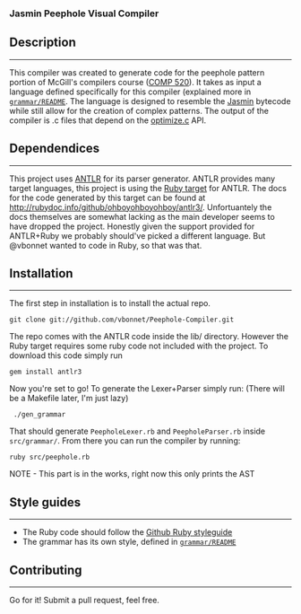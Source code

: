 ### Jasmin Peephole Visual Compiler ###

## Description ##
----------------

This compiler was created to generate code  for the peephole pattern portion of McGill's compilers course
([COMP 520](http://www.cs.mcgill.ca/~cs520/)). It takes as input a language defined specifically for this compiler
(explained more in [`grammar/README`](grammar/README.md).  The language is designed to resemble the
[Jasmin](http://jasmin.sourceforge.net/) bytecode while still allow for the creation of complex patterns.  The output
of the compiler is .c files that depend on the [optimize.c](http://www.cs.mcgill.ca/~cs520/2012/joos/a-/optimize.c)
API.

## Dependendices ##
-------------------

This project uses [ANTLR](http://antlr.org/) for its parser generator.  ANTLR provides many target languages, this
project is using the [Ruby target](http://antlr.ohboyohboyohboy.org/) for ANTLR.  The docs for the code generated
by this target can be found at http://rubydoc.info/github/ohboyohboyohboy/antlr3/.  Unfortuantely the docs themselves
are somewhat lacking as the main developer seems to have dropped the project.  Honestly given the support provided
for ANTLR+Ruby we probably should've picked a different language.  But @vbonnet wanted to code in Ruby, so that was
that.

## Installation ##
------------------

The first step in installation is to install the actual repo.

    git clone git://github.com/vbonnet/Peephole-Compiler.git

The repo comes with the ANTLR code inside the lib/ directory.  However the Ruby target requires some ruby code not
included with the project.  To download this code simply run

    gem install antlr3

Now you're set to go!  To generate the Lexer+Parser simply run: (There will be a Makefile later, I'm just lazy)

     ./gen_grammar

That should generate `PeepholeLexer.rb` and `PeepholeParser.rb` inside `src/grammar/`.  From there you can run the
compiler by running:

    ruby src/peephole.rb

NOTE - This part is in the works, right now this only prints the AST

## Style guides ##
------------------

* The Ruby code should follow the [Github Ruby styleguide](https://github.com/styleguide/ruby)
* The grammar has its own style, defined in [`grammar/README`](grammar/README.md)

## Contributing ##
------------------

Go for it!  Submit a pull request, feel free.